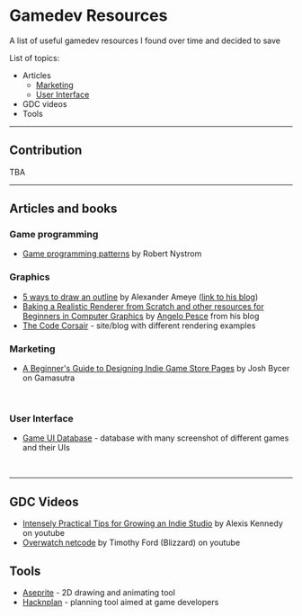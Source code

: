 # Gamedev Resources
A list of useful gamedev resources I found over time and decided to save

List of topics:
* Articles
  * [Marketing](README.md#L12)
  * [User Interface](README.md#L16)
* GDC videos
* Tools

<hr>

## Contribution

TBA

<hr/>

## Articles and books

### Game programming
* [Game programming patterns](https://gameprogrammingpatterns.com/) by Robert Nystrom

### Graphics

* [5 ways to draw an outline](https://alexanderameye.github.io/notes/rendering-outlines/) by Alexander Ameye ([link to his blog](https://alexanderameye.github.io/))
* [Baking a Realistic Renderer from Scratch and other resources for Beginners in Computer Graphics](http://c0de517e.blogspot.com/2020/11/baking-realistic-renderer-from-scratch.html) by [Angelo Pesce](https://twitter.com/kenpex) from his blog
* [The Code Corsair](https://www.elopezr.com) - site/blog with different rendering examples

### Marketing

* [A Beginner's Guide to Designing Indie Game Store Pages](https://www.gamasutra.com/blogs/JoshBycer/20210618/383756/A_Beginners_Guide_to_Designing_Indie_Game_StorePages.php) by Josh Bycer on Gamasutra

<br/>

### User Interface

* [Game UI Database](https://gameuidatabase.com/index.php) - database with many screenshot of different games and their UIs

<br/>
<hr/>

## GDC Videos

* [Intensely Practical Tips for Growing an Indie Studio](https://www.youtube.com/watch?v=MDYh2mnDCIM) by Alexis Kennedy on youtube
* [Overwatch netcode](https://www.youtube.com/watch?v=W3aieHjyNvw) by Timothy Ford (Blizzard) on youtube

## Tools

* [Aseprite](https://www.aseprite.org/) - 2D drawing and animating tool
* [Hacknplan](https://hacknplan.com/category/blog/) - planning tool aimed at game developers
